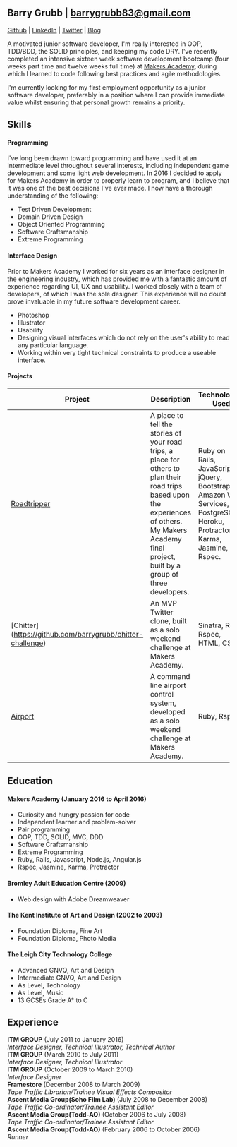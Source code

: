 ## Barry Grubb | barrygrubb83@gmail.com
[Github](http://www.github.com/barrygrubb) | [LinkedIn](http://uk.linkedin.com/in/barrygrubb) | [Twitter](http://www.twitter.com/_barrygrubb) | [Blog](http://barry-grubb.com/)

A motivated junior software developer, I'm really interested in OOP, TDD/BDD, the SOLID principles, and keeping my code DRY. I've recently completed an intensive sixteen week software development bootcamp (four weeks part time and twelve weeks full time) at [Makers Academy](http://www.makersacademy.com/), during which I learned to code following best practices and agile methodologies.

I'm currently looking for my first employment opportunity as a junior software developer, preferably in a position where I can provide immediate value whilst ensuring that personal growth remains a priority.

## Skills

#### Programming

I've long been drawn toward programming and have used it at an intermediate level throughout several interests, including independent game development and some light web development. In 2016 I decided to apply for Makers Academy in order to properly learn to program, and I believe that it was one of the best decisions I've ever made. I now have a thorough understanding of the following:

- Test Driven Development
- Domain Driven Design
- Object Oriented Programming
- Software Craftsmanship
- Extreme Programming

#### Interface Design

Prior to Makers Academy I worked for six years as an interface designer in the engineering industry, which has provided me with a fantastic amount of experience regarding UI, UX and usability. I worked closely with  a team of developers, of which I was the sole designer. This experience will no doubt prove invaluable in my future software development career.

- Photoshop
- Illustrator
- Usability
- Designing visual interfaces which do not rely on the user's ability to read any particular language.
- Working within very tight technical constraints to produce a useable interface.

#### Projects

|Project|Description|Technologies Used|
|---|---|---|
|[Roadtripper](https://github.com/frazerWatson/road_tripper)|A place to tell the stories of your road trips, a place for others to plan their road trips based upon the experiences of others. My Makers Academy final project, built by a group of three developers.|Ruby on Rails, JavaScript, jQuery, Bootstrap, Amazon Web Services, PostgreSQL, Heroku, Protractor, Karma, Jasmine, Rspec.|
|[Chitter] (https://github.com/barrygrubb/chitter-challenge)|An MVP Twitter clone, built as a solo weekend challenge at Makers Academy.|Sinatra, Ruby, Rspec, HTML, CSS.|
|[Airport](https://github.com/barrygrubb/airport_challenge)|A command line  airport control system, developed as a solo weekend challenge at Makers Academy.|Ruby, Rspec.|

## Education

#### Makers Academy (January 2016 to April 2016)

- Curiosity and hungry passion for code
- Independent learner and problem-solver
- Pair programming
- OOP, TDD, SOLID, MVC, DDD
- Software Craftsmanship
- Extreme Programming
- Ruby, Rails, Javascript, Node.js, Angular.js
- Rspec, Jasmine, Karma, Protractor

#### Bromley Adult Education Centre (2009)
- Web design with Adobe Dreamweaver

#### The Kent Institute of Art and Design (2002 to 2003)

- Foundation Diploma, Fine Art
- Foundation Diploma, Photo Media

#### The Leigh City Technology College
- Advanced GNVQ, Art and Design
- Intermediate GNVQ, Art and Design
- As Level, Technology
- As Level, Music
- 13 GCSEs Grade A* to C

## Experience

**ITM GROUP** (July 2011 to January 2016)    
*Interface Designer, Technical Illustrator, Technical Author*    
**ITM GROUP** (March 2010 to July 2011)    
*Interface Designer, Technical Illustrator*    
**ITM GROUP** (October 2009 to March 2010)   
*Interface Designer*    
**Framestore** (December 2008 to March 2009)    
*Tape Traffic Librarian/Trainee Visual Effects Compositor*    
**Ascent Media Group(Soho Film Lab)** (July 2008 to December 2008)    
*Tape Traffic Co-ordinator/Trainee Assistant Editor*    
**Ascent Media Group(Todd-AO)** (October 2006 to July 2008)    
*Tape Traffic Co-ordinator/Trainee Assistant Editor*    
**Ascent Media Group(Todd-AO)** (February 2006 to October 2006)    
*Runner*    
